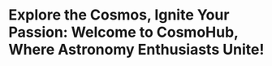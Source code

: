 # Explore the Cosmos, Ignite Your Passion: Welcome to CosmoHub, Where Astronomy Enthusiasts Unite!

